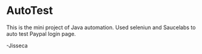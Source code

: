 # AutoTest

This is the mini project of Java automation.
Used seleniun and Saucelabs to auto test Paypal login page.


-Jisseca

